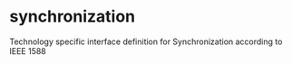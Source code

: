 # synchronization
Technology specific interface definition for Synchronization according to IEEE 1588
